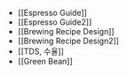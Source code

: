 - [[Espresso Guide]]
- [[Espresso Guide2]]
- [[Brewing Recipe Design]]
- [[Brewing Recipe Design2]]
- [[TDS, 수율]]
- [[Green Bean]]


